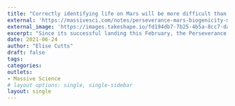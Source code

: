 ```yaml
---
title: "Correctly identifying life on Mars will be more difficult than previously thought"
external: 'https://massivesci.com/notes/perseverance-mars-biogenicity-microfossils/'
external_image: 'https://images.takeshape.io/fd194db7-7b25-4b5a-8cc7-da7f31fab475/dev/9b91e81b-e331-464c-8046-a647e761336c/mars-11604_1920.jpg?auto=compress%2Cformat&crop=faces&fit=crop&fm=jpg&h=800&q=70&w=1200'
excerpt: "Since its successful landing this February, the Perseverance rover has been prowling Mars in search of signs of life, past or present. But determining whether microbe-shaped mineral blobs and filaments are truly microfossils is not always straightforward. "
date: 2021-06-24
author: "Elise Cutts"
draft: false
tags:
categories:
outlets:
- Massive Science
# layout options: single, single-sidebar
layout: single
---
```


